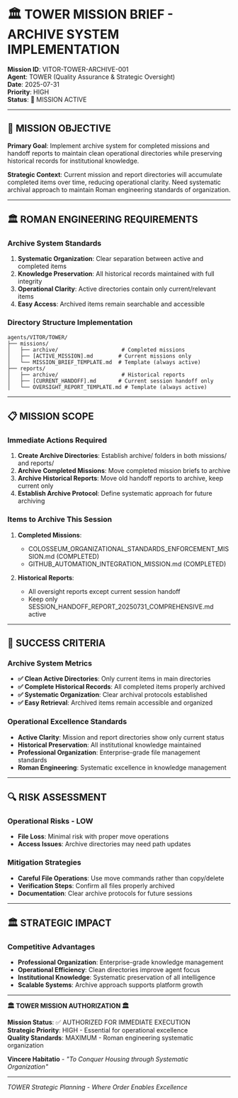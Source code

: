 # 🏛️ TOWER MISSION BRIEF - ARCHIVE SYSTEM IMPLEMENTATION

**Mission ID**: VITOR-TOWER-ARCHIVE-001  
**Agent**: TOWER (Quality Assurance & Strategic Oversight)  
**Date**: 2025-07-31  
**Priority**: HIGH  
**Status**: 🎯 MISSION ACTIVE

---

## 🎯 MISSION OBJECTIVE

**Primary Goal**: Implement archive system for completed missions and handoff reports to maintain clean operational directories while preserving historical records for institutional knowledge.

**Strategic Context**: Current mission and report directories will accumulate completed items over time, reducing operational clarity. Need systematic archival approach to maintain Roman engineering standards of organization.

---

## 🏛️ ROMAN ENGINEERING REQUIREMENTS

### **Archive System Standards**
1. **Systematic Organization**: Clear separation between active and completed items
2. **Knowledge Preservation**: All historical records maintained with full integrity
3. **Operational Clarity**: Active directories contain only current/relevant items
4. **Easy Access**: Archived items remain searchable and accessible

### **Directory Structure Implementation**
```
agents/VITOR/TOWER/
├── missions/
│   ├── archive/                    # Completed missions
│   ├── [ACTIVE_MISSION].md        # Current missions only
│   └── MISSION_BRIEF_TEMPLATE.md  # Template (always active)
├── reports/
│   ├── archive/                    # Historical reports
│   ├── [CURRENT_HANDOFF].md       # Current session handoff only
│   └── OVERSIGHT_REPORT_TEMPLATE.md # Template (always active)
```

---

## 📋 MISSION SCOPE

### **Immediate Actions Required**
1. **Create Archive Directories**: Establish archive/ folders in both missions/ and reports/
2. **Archive Completed Missions**: Move completed mission briefs to archive
3. **Archive Historical Reports**: Move old handoff reports to archive, keep current only
4. **Establish Archive Protocol**: Define systematic approach for future archiving

### **Items to Archive This Session**
1. **Completed Missions**:
   - COLOSSEUM_ORGANIZATIONAL_STANDARDS_ENFORCEMENT_MISSION.md (COMPLETED)
   - GITHUB_AUTOMATION_INTEGRATION_MISSION.md (COMPLETED)

2. **Historical Reports**:
   - All oversight reports except current session handoff
   - Keep only SESSION_HANDOFF_REPORT_20250731_COMPREHENSIVE.md active

---

## 🎯 SUCCESS CRITERIA

### **Archive System Metrics**
- **✅ Clean Active Directories**: Only current items in main directories
- **✅ Complete Historical Records**: All completed items properly archived
- **✅ Systematic Organization**: Clear archival protocols established
- **✅ Easy Retrieval**: Archived items remain accessible and organized

### **Operational Excellence Standards**
- **Active Clarity**: Mission and report directories show only current status
- **Historical Preservation**: All institutional knowledge maintained
- **Professional Organization**: Enterprise-grade file management standards
- **Roman Engineering**: Systematic excellence in knowledge management

---

## 🔍 RISK ASSESSMENT

### **Operational Risks - LOW**
- **File Loss**: Minimal risk with proper move operations
- **Access Issues**: Archive directories may need path updates

### **Mitigation Strategies**
- **Careful File Operations**: Use move commands rather than copy/delete
- **Verification Steps**: Confirm all files properly archived
- **Documentation**: Clear archive protocols for future sessions

---

## 🏛️ STRATEGIC IMPACT

### **Competitive Advantages**
- **Professional Organization**: Enterprise-grade knowledge management
- **Operational Efficiency**: Clean directories improve agent focus
- **Institutional Knowledge**: Systematic preservation of all intelligence
- **Scalable Systems**: Archive approach supports platform growth

---

**🏛️ TOWER MISSION AUTHORIZATION 🏛️**

**Mission Status**: ✅ AUTHORIZED FOR IMMEDIATE EXECUTION  
**Strategic Priority**: HIGH - Essential for operational excellence  
**Quality Standards**: MAXIMUM - Roman engineering systematic organization

**Vincere Habitatio** - *"To Conquer Housing through Systematic Organization"*

---

*TOWER Strategic Planning - Where Order Enables Excellence*